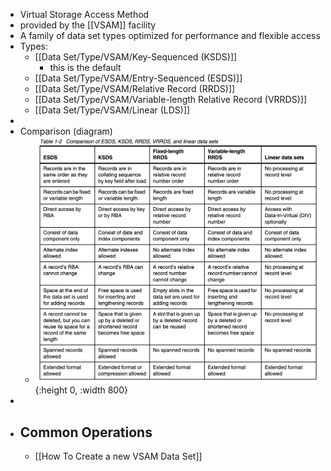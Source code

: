 - Virtual Storage Access Method
- provided by the [[VSAM]] facility
- A family of data set types optimized for performance and flexible access
- Types:
	- [[Data Set/Type/VSAM/Key-Sequenced (KSDS)]]
		- this is the default
	- [[Data Set/Type/VSAM/Entry-Sequenced (ESDS)]]
	- [[Data Set/Type/VSAM/Relative Record (RRDS)]]
	- [[Data Set/Type/VSAM/Variable-length Relative Record (VRRDS)]]
	- [[Data Set/Type/VSAM/Linear (LDS)]]
-
- Comparison (diagram)
	- ![image.png](../assets/image_1752693853547_0.png){:height 0, :width 800}
-
- ## Common Operations
	- [[How To Create a new VSAM Data Set]]